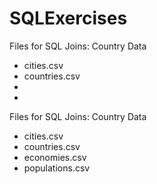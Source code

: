 # SQLExercises

Files for SQL Joins: Country Data
- cities.csv
- countries.csv
-
-
Files for SQL Joins: Country Data
- cities.csv
- countries.csv
- economies.csv
- populations.csv
